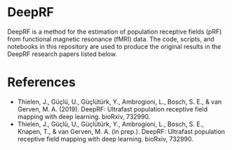 # DeepRF

DeepRF is a method for the estimation of population receptive fields (pRF) from functional magnetic resonance (fMRI) data. The code, scripts, and notebooks in this repository are used to produce the original results in the DeepRF research papers listed below. 

# References

* Thielen, J., Güçlü, U., Güçlütürk, Y., Ambrogioni, L., Bosch, S. E., & van Gerven, M. A. (2019). DeepRF: Ultrafast population receptive field mapping with deep learning. bioRxiv, 732990.
* Thielen, J., Güçlü, U., Güçlütürk, Y., Ambrogioni, L., Bosch, S. E., Knapen, T., & van Gerven, M. A. (in prep.). DeepRF: Ultrafast population receptive field mapping with deep learning. bioRxiv, 732990.